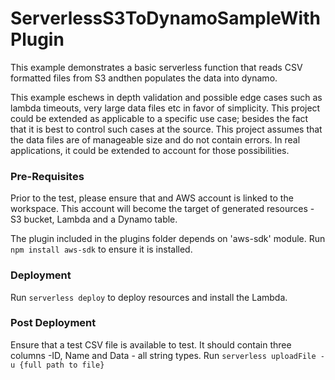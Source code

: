 # ServerlessS3ToDynamoSampleWithPlugin

This example demonstrates a basic serverless function that reads CSV formatted files 
from S3 andthen populates the data into dynamo. 

This example eschews in depth validation and possible edge cases such as lambda timeouts, very large data files etc 
in favor of simplicity. This project could be extended as applicable to a specific use case; besides the fact that 
it is best to control such cases at the source. This project assumes that the data files are of manageable size and 
do not contain errors. In real applications, it could be extended to account for those possibilities. 

### Pre-Requisites
Prior to the test, please ensure that and AWS account is linked to the workspace. 
This account will become the target of generated resources - S3 bucket, Lambda and a Dynamo table. 

The plugin included in the plugins folder depends on 'aws-sdk' module. 
Run `npm install aws-sdk` to ensure it is installed. 

### Deployment
Run `serverless deploy` to deploy resources and install the Lambda. 

### Post Deployment
Ensure that a test CSV file is available to test. It should contain three columns -ID, Name and Data - all string types. 
Run `serverless uploadFile -u {full path to file}`

